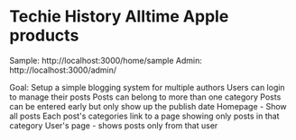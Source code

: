 Techie History Alltime Apple products
=====================================

Sample: http://localhost:3000/home/sample
Admin: http://localhost:3000/admin/


Goal: Setup a simple blogging system for multiple authors
   Users can login to manage their posts
   Posts can belong to more than one category
   Posts can be entered early but only show up the publish date
   Homepage - Show all posts
   Each post's categories link to a page showing only posts in that category
   User's page - shows posts only from that user

